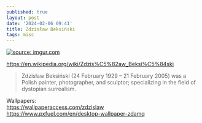 ```yaml
---
published: true
layout: post
date: '2024-02-06 09:41'
title: Zdzisław Beksiński
tags: misc 
---
```

<a href="https://i.imgur.com/VkCzA2p.jpg"><img src="https://i.imgur.com/VkCzA2pl.jpg" title="source: imgur.com" /></a>

<https://en.wikipedia.org/wiki/Zdzis%C5%82aw_Beksi%C5%84ski>

> Zdzisław Beksiński (24 February 1929 – 21 February 2005) was a Polish painter, photographer, and sculptor; specializing in the field of dystopian surrealism.

Wallpapers:  
<https://wallpaperaccess.com/zdzislaw>  
<https://www.pxfuel.com/en/desktop-wallpaper-zdamq>


